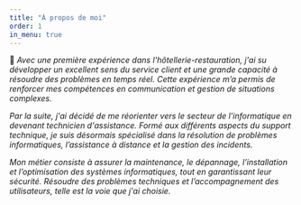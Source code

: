 ```yaml
---
title: "À propos de moi"
order: 1
in_menu: true
---
```

📜 *Avec une première expérience dans l'hôtellerie-restauration, j'ai su développer un excellent sens du service client et une grande capacité à résoudre des problèmes en temps réel. Cette expérience m’a permis de renforcer mes compétences en communication et gestion de situations complexes.*

*Par la suite, j'ai décidé de me réorienter vers le secteur de l'informatique en devenant technicien d'assistance. Formé aux différents aspects du support technique, je suis désormais spécialisé dans la résolution de problèmes informatiques, l’assistance à distance et la gestion des incidents.*

*Mon métier consiste à assurer la maintenance, le dépannage, l’installation et l’optimisation des systèmes informatiques, tout en garantissant leur sécurité. Résoudre des problèmes techniques et l’accompagnement des utilisateurs, telle est la voie que j'ai choisie.* 